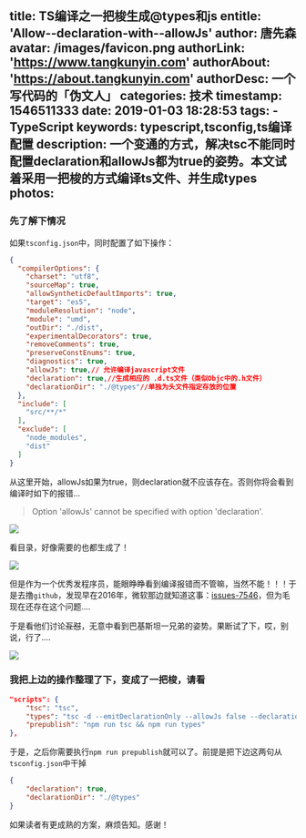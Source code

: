 title: TS编译之一把梭生成@types和js
entitle: 'Allow--declaration-with--allowJs'
author: 唐先森
avatar: /images/favicon.png
authorLink: 'https://www.tangkunyin.com'
authorAbout: 'https://about.tangkunyin.com'
authorDesc: 一个写代码的「伪文人」
categories: 技术
timestamp: 1546511333
date: 2019-01-03 18:28:53
tags: 
    - TypeScript
keywords: typescript,tsconfig,ts编译配置
description: 一个变通的方式，解决tsc不能同时配置declaration和allowJs都为true的姿势。本文试着采用一把梭的方式编译ts文件、并生成types
photos:
---

### 先了解下情况

如果`tsconfig.json`中，同时配置了如下操作：

```json
{
  "compilerOptions": {
    "charset": "utf8",
    "sourceMap": true,
    "allowSyntheticDefaultImports": true,
    "target": "es5",
    "moduleResolution": "node",
    "module": "umd",
    "outDir": "./dist",
    "experimentalDecorators": true,
    "removeComments": true,
    "preserveConstEnums": true,
    "diagnostics": true,
    "allowJs": true,// 允许编译javascript文件
    "declaration": true,//生成相应的 .d.ts文件（类似Objc中的.h文件）
    "declarationDir": "./@types"//单独为头文件指定存放的位置
  },
  "include": [
    "src/**/*"
  ],
  "exclude": [
    "node_modules",
    "dist"
  ]
}
```

从这里开始，allowJs如果为true，则declaration就不应该存在。否则你将会看到编译时如下的报错...

> Option 'allowJs' cannot be specified with option 'declaration'.

![](/img/2019/15465174447511.jpg)

看目录，好像需要的也都生成了！

![](/img/2019/15465177839896.jpg)

但是作为一个优秀发程序员，能眼睁睁看到编译报错而不管嘛，当然不能！！！于是去撸`github`，发现早在2016年，微软那边就知道这事：[issues-7546](https://github.com/Microsoft/TypeScript/issues/7546)，但为毛现在还存在这个问题....

于是看他们讨论~~互怼~~，无意中看到巴基斯坦一兄弟的姿势。果断试了下，哎，别说，行了....

![](/img/2019/15465180905253.jpg)


### 我把上边的操作整理了下，变成了一把梭，请看

```json
"scripts": {
    "tsc": "tsc",
    "types": "tsc -d --emitDeclarationOnly --allowJs false --declarationDir ./@types",
    "prepublish": "npm run tsc && npm run types"
},
```

于是，之后你需要执行`npm run prepublish`就可以了。前提是把下边这两句从`tsconfig.json`中干掉

```json
{
    "declaration": true,
    "declarationDir": "./@types"
}
```

如果读者有更成熟的方案，麻烦告知。感谢！




